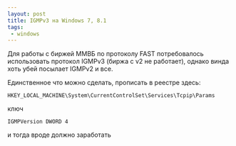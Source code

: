 ```yaml
---
layout: post
title: IGMPv3 на Windows 7, 8.1
tags:
 - windows
---
```


Для работы с биржей ММВБ по протоколу FAST потребовалось использовать протокол IGMPv3 (биржа с v2 не работает), однако винда хоть убей посылает IGMPv2 и все.

Единственное что можно сделать, прописать в реестре здесь:

```
HKEY_LOCAL_MACHINE\System\CurrentControlSet\Services\Tcpip\Params
```

ключ

```
IGMPVersion DWORD 4
```

и тогда вроде должно заработать
